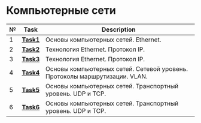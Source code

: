 # Компьютерные сети
|№|**Task**|**Description**|
|--|--|--|
|1|**[Task1](https://github.com/iamseryy/tasks_learn_networks/tree/main/task1)**|Основы компьютерных сетей. Ethernet.|
|2|**[Task2](https://github.com/iamseryy/tasks_learn_networks/tree/main/task2)**|Технология Ethernet. Протокол IP.|
|3|**[Task3](https://github.com/iamseryy/tasks_learn_networks/tree/main/task3)**|Технология Ethernet. Протокол IP.|
|4|**[Task4](https://github.com/iamseryy/tasks_learn_networks/tree/main/task4)**|Основы компьютерных сетей. Сетевой уровень. Протоколы маршрутизации. VLAN.|
|5|**[Task5](https://github.com/iamseryy/tasks_learn_networks/tree/main/task5)**|Основы компьютерных сетей. Транспортный уровень. UDP и TCP.|
|6|**[Task6](https://github.com/iamseryy/tasks_learn_networks/tree/main/task6)**|Основы компьютерных сетей. Транспортный уровень. UDP и TCP.|
